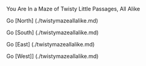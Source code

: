
You Are In a Maze of Twisty Little Passages, All Alike

Go [North] (./twistymazeallalike.md)

Go [South] (./twistymazeallalike.md)

Go [East] (./twistymazeallalike.md)

Go [West]] (./twistymazeallalike.md)
